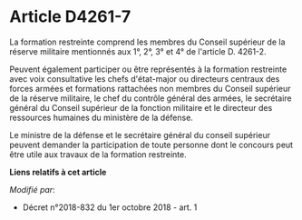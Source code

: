 # Article D4261-7

La formation restreinte comprend les membres du Conseil supérieur de la réserve militaire mentionnés aux 1°, 2°, 3° et 4° de
l'article D. 4261-2.

Peuvent également participer ou être représentés à la formation restreinte avec voix consultative les chefs d'état-major ou
directeurs centraux des forces armées et formations rattachées non membres du Conseil supérieur de la réserve militaire, le
chef du contrôle général des armées, le secrétaire général du Conseil supérieur de la fonction militaire et le directeur des
ressources humaines du ministère de la défense.

Le ministre de la défense et le secrétaire général du conseil supérieur peuvent demander la participation de toute personne
dont le concours peut être utile aux travaux de la formation restreinte.

**Liens relatifs à cet article**

_Modifié par_:

  - Décret n°2018-832 du 1er octobre 2018 - art. 1
